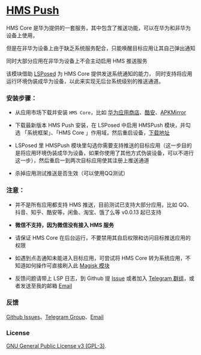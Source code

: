 [HMS Push](https://github.com/fei-ke/HMSPush)
===

HMS Core 是华为提供的一套服务，其中包含了推送功能，可以在华为和非华为设备上使用，

但是在非华为设备上由于缺乏系统服务配合，只能唤醒目标应用让其自己弹出通知    

同时大部分应用在非华为设备上不会主动启用 HMS 推送服务

该模块借助 [LSPosed](https://github.com/LSPosed/LSPosed) 为 HMS Core 提供发送系统通知的能力，
同时支持将应用运行环境伪装成华为设备，以此来实现无后台系统级别的推送通道。

### 安装步骤：
- 从应用市场下载并安装 `HMS Core`，比如 [华为应用商店](https://appgallery.huawei.com/app/C10132067)、[酷安](https://www.coolapk.com/apk/com.huawei.hwid)、[APKMirror](https://www.apkmirror.com/apk/huawei-internet-services/huawei-mobile-services)

- 下载最新版本 HMS Push 安装，在 LSPosed 中启用 HMSPush 模块，并勾选 「系统框架」、「HMS Core 」作用域，然后重启设备，[下载地址](https://github.com/fei-ke/HMSPush/releases/latest)

- LSPosed 里 HMSPush 模块里勾选你需要支持推送的目标应用（这一步目的是将应用环境伪装成华为设备，如果你使用了其他方式伪装设备，可以不进行这一步），然后重启一到两次目标应用使其注册上推送通道

- 杀掉应用测试推送是否生效（可以使用QQ测试）
　　
### 注意：
- 并不是所有应用都支持 HMS 推送，目前测试已支持大部分应用，比如 QQ、抖音、知乎、酷安等，闲鱼、淘宝、饿了么等 v0.0.13 起已支持

- **微信不支持，因为微信没有接入 HMS 服务**

- 请保证 HMS Core 在后台运行，不要禁用其自启权限和访问目标推送应用的权限

- 如遇到点击通知未能进入目标应用，可尝试将 HMS Core 转为系统应用，不知道如何操作可直接刷入此 [Magisk 模块](https://github.com/fei-ke/HMSPush/releases/download/v0.0.5/HMSCore-v0.3.zip)

- 反馈问题请带上 LSP 日志，到 Github 提 [Issue](https://github.com/fei-ke/HMSPush/issues) 或者加入 [Telegram 群组](https://t.me/HMSPush)，或者发送至我的邮箱 [Email](mailto:hmspush@yufz.one)

### 反馈
[Github Issues](https://github.com/fei-ke/HMSPush/issues)、[Telegram Group](https://t.me/HMSPush)、[Email](mailto:hmspush@yufz.one)

### License
[GNU General Public License v3 (GPL-3)](http://www.gnu.org/copyleft/gpl.html).
